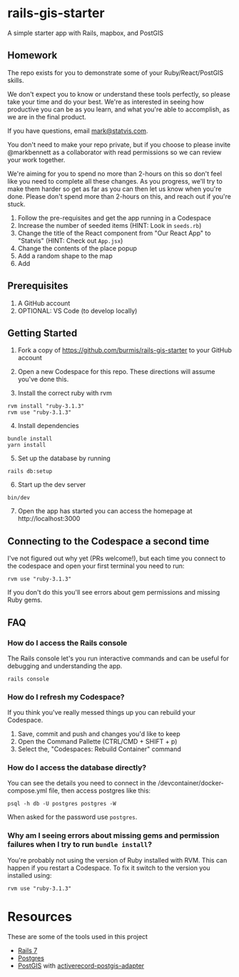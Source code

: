 # rails-gis-starter
A simple starter app with Rails, mapbox, and PostGIS

## Homework
The repo exists for you to demonstrate some of your Ruby/React/PostGIS skills.

We don't expect you to know or understand these tools perfectly, so please take your time and do your best. We're as interested in seeing how productive you can be as you learn, and what you're able to accomplish, as we are in the final product.

If you have questions, email mark@statvis.com.

You don't need to make your repo private, but if you choose to please invite @markbennett as a collaborator with read permissions so we can review your work together.

We're aiming for you to spend no more than 2-hours on this so don't feel like you need to complete all these changes. As you progress, we'll try to make them harder so get as far as you can then let us know when you're done. Please don't spend more than 2-hours on this, and reach out if you're stuck.

1. Follow the pre-requisites and get the app running in a Codespace
2. Increase the number of seeded items (HINT: Look in `seeds.rb`)
3. Change the title of the React component from "Our React App" to "Statvis" (HINT: Check out `App.jsx`)
4. Change the contents of the place popup
5. Add a random shape to the map
6. Add 

## Prerequisites

1. A GitHub account
2. OPTIONAL: VS Code (to develop locally)

## Getting Started

1. Fork a copy of https://github.com/burmis/rails-gis-starter to your GitHub account

2. Open a new Codespace for this repo. These directions will assume you've done this.

3. Install the correct ruby with rvm

```
rvm install "ruby-3.1.3"
rvm use "ruby-3.1.3"
```

4. Install dependencies

```
bundle install
yarn install
```

5. Set up the database by running

```
rails db:setup
```

6. Start up the dev server

```
bin/dev
```

7. Open the app has started you can access the homepage at http://localhost:3000

## Connecting to the Codespace a second time

I've not figured out why yet (PRs welcome!), but each time you connect to the codespace and open your first terminal you need to run:

```
rvm use "ruby-3.1.3"
```

If you don't do this you'll see errors about gem permissions and missing Ruby gems.

## FAQ

### How do I access the Rails console

The Rails console let's you run interactive commands and can be useful for debugging and understanding the app.

```
rails console
```

### How do I refresh my Codespace?

If you think you've really messed things up you can rebuild your Codespace.

1. Save, commit and push and changes you'd like to keep
2. Open the Command Pallette (CTRL/CMD + SHIFT + p)
3. Select the, "Codespaces: Rebuild Container" command

### How do I access the database directly?

You can see the details you need to connect in the /devcontainer/docker-compose.yml file, then access postgres like this:

```
psql -h db -U postgres postgres -W
```

When asked for the password use `postgres`.

### Why am I seeing errors about missing gems and permission failures when I try to run `bundle install`?

You're probably not using the version of Ruby installed with RVM. This can happen if you restart a Codespace. To fix it switch to the version you installed using:

```
rvm use "ruby-3.1.3"
```

# Resources

These are some of the tools used in this project

* [Rails 7](https://rubyonrails.org/)
* [Postgres](https://www.postgresql.org/)
* [PostGIS](https://registry.hub.docker.com/r/postgis/postgis) with [activerecord-postgis-adapter](https://github.com/rgeo/activerecord-postgis-adapter)
